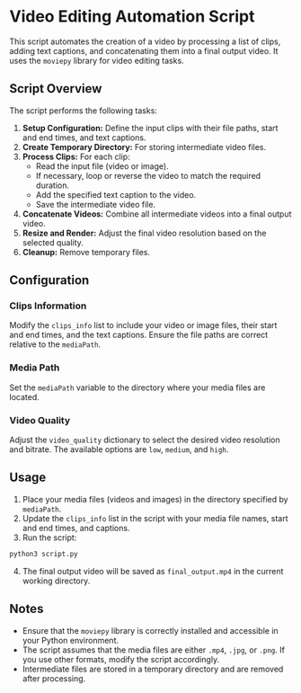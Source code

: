 # Video Editing Automation Script

This script automates the creation of a video by processing a list of clips, adding text captions, and concatenating them into a final output video. It uses the `moviepy` library for video editing tasks.


## Script Overview

The script performs the following tasks:
1. **Setup Configuration:** Define the input clips with their file paths, start and end times, and text captions.
2. **Create Temporary Directory:** For storing intermediate video files.
3. **Process Clips:** For each clip:
   - Read the input file (video or image).
   - If necessary, loop or reverse the video to match the required duration.
   - Add the specified text caption to the video.
   - Save the intermediate video file.
4. **Concatenate Videos:** Combine all intermediate videos into a final output video.
5. **Resize and Render:** Adjust the final video resolution based on the selected quality.
6. **Cleanup:** Remove temporary files.

## Configuration

### Clips Information

Modify the `clips_info` list to include your video or image files, their start and end times, and the text captions. Ensure the file paths are correct relative to the `mediaPath`.

### Media Path

Set the `mediaPath` variable to the directory where your media files are located.

### Video Quality

Adjust the `video_quality` dictionary to select the desired video resolution and bitrate. The available options are `low`, `medium`, and `high`.

## Usage

1. Place your media files (videos and images) in the directory specified by `mediaPath`.
2. Update the `clips_info` list in the script with your media file names, start and end times, and captions.
3. Run the script:

```bash
python3 script.py
```

4. The final output video will be saved as `final_output.mp4` in the current working directory.

## Notes

- Ensure that the `moviepy` library is correctly installed and accessible in your Python environment.
- The script assumes that the media files are either `.mp4`, `.jpg`, or `.png`. If you use other formats, modify the script accordingly.
- Intermediate files are stored in a temporary directory and are removed after processing.


